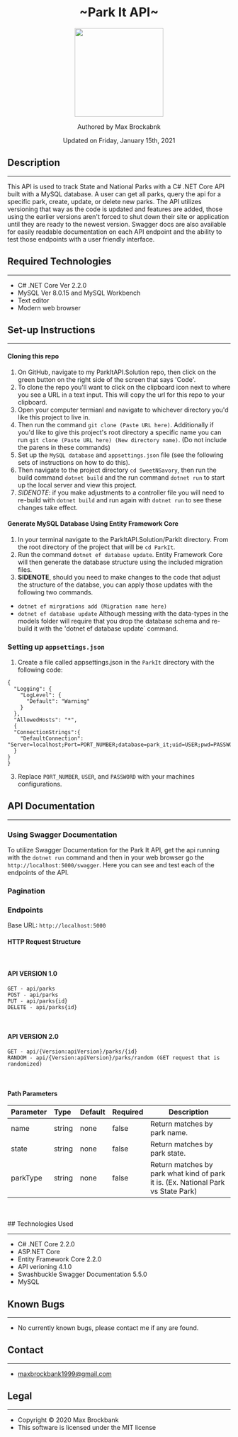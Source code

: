 <h1 align="center">~Park It API~</h1>
<div align="center">
<img src="https://github.com/MaxBrockbank.png" width="200px" height="auto" >
</div>
<p align="center">Authored by Max Brockabnk</p>
<p align="center">Updated on Friday, January 15th, 2021</p>

## Description
<hr>
This API is used to track State and National Parks with a C# .NET Core API built with a MySQL database. A user can get all parks, query the api for a specific park, create, update, or delete new parks. The API utilizes versioning that way as the code is updated and features are added, those using the earlier versions aren't forced to shut down their site or application until they are ready to the newest version. Swagger docs are also available for easily readable documentation on each API endpoint and the ability to test those endpoints with a user friendly interface.

## Required Technologies
<hr>

* C# .NET Core Ver 2.2.0
* MySQL Ver 8.0.15 and MySQL Workbench
* Text editor
* Modern web browser 

## Set-up Instructions
<hr>

#### Cloning this repo
1. On GitHub, navigate to my ParkItAPI.Solution repo, then click on the green button on the right side of the screen that says 'Code'.
2. To clone the repo you'll want to click on the clipboard icon next to where you see a URL in a text input. This will copy the url for this repo to your clipboard.
3. Open your computer termianl and navigate to whichever directory you'd like this project to live in.
4. Then run the command `git clone (Paste URL here)`. Additionally if you'd like to give this project's root directory a specific name you can run `git clone (Paste URL here) (New directory name)`. (Do not include the parens in these commands)
5. Set up the `MySQL database` and `appsettings.json` file (see the following sets of instructions on how to do this).
6. Then navigate to the project directory `cd SweetNSavory`, then run the build command `dotnet build` and the run command `dotnet run` to start up the local server and view this project.
7. _SIDENOTE_: if you make adjustments to a controller file you will need to re-build with `dotnet build` and run again with `dotnet run` to see these changes take effect.

#### Generate MySQL Database Using Entity Framework Core
1. In your terminal navigate to the ParkItAPI.Solution/ParkIt directory. From the root directory of the project that will be  `cd ParkIt`.
2. Run the command `dotnet ef database update`. Entity Framework Core will then generate the database structure using the included migration files. 
3. __SIDENOTE__, should you need to make changes to the code that adjust the structure of the databse, you can apply those updates with the following two commands. 
* `dotnet ef mirgrations add (Migration name here)`
* `dotnet ef database update`
Although messing with the data-types in the models folder will require that you drop the database schema and re-build it with the 'dotnet ef database update` command.


### Setting up `appsettings.json`
1. Create a file called appsettings.json in the `ParkIt` directory with the following code:
```
{
  "Logging": {
    "LogLevel": {
      "Default": "Warning"
    }
  },
  "AllowedHosts": "*",
  {
  "ConnectionStrings":{
    "DefaultConnection": "Server=localhost;Port=PORT_NUMBER;database=park_it;uid=USER;pwd=PASSWORD"
  }
}
}
```
3. Replace `PORT_NUMBER`, `USER`, and `PASSWORD` with your machines configurations.


## API Documentation
<hr>

### Using Swagger Documentation

To utilize Swagger Documentation for the Park It API, get the api running with the `dotnet run` command and then in your web browser go the `http://localhost:5000/swagger`. Here you can see and test each of the endpoints of the API.


### Pagination



### Endpoints

Base URL: `http://localhost:5000`

#### HTTP Request Structure
<br>

#### API VERSION 1.0
```
GET - api/parks
POST - api/parks
PUT - api/parks{id}
DELETE - api/parks{id}
```
<br>

#### API VERSION 2.0
```
GET - api/{Version:apiVersion}/parks/{id}
RANDOM - api/{Version:apiVersion}/parks/random (GET request that is randomized)
```
<br>

#### Path Parameters
|Parameter|Type|Default|Required|Description|
|:--| :--| :--| :--| ---|
|name|string|none|false|Return matches by park name.
|state|string|none|false|Return matches by park state.
|parkType|string|none|false|Return matches by park what kind of park it is. (Ex. National Park vs State Park)
<br>
<br>
## Technologies Used
<hr>

* C# .NET Core 2.2.0
* ASP.NET Core 
* Entity Framework Core 2.2.0
* API verioning 4.1.0
* Swashbuckle Swagger Documentation 5.5.0
* MySQL

## Known Bugs
<hr>

* No currently known bugs, please contact me if any are found.


## Contact 
<hr>

* [maxbrockbank1999@gmail.com](mailto:maxbrockbank1999@gmail.com)


## Legal
<hr>

* Copyright © 2020 Max Brockbank
* This software is licensed under the MIT license